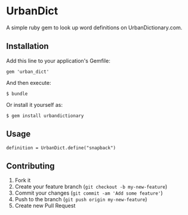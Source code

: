 # UrbanDict

A simple ruby gem to look up word definitions on UrbanDictionary.com.

## Installation

Add this line to your application's Gemfile:

    gem 'urban_dict'

And then execute:

    $ bundle

Or install it yourself as:

    $ gem install urbandictionary

## Usage

```
definition = UrbanDict.define("snapback")
```

## Contributing

1. Fork it
2. Create your feature branch (`git checkout -b my-new-feature`)
3. Commit your changes (`git commit -am 'Add some feature'`)
4. Push to the branch (`git push origin my-new-feature`)
5. Create new Pull Request
